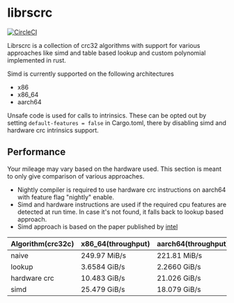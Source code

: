 # librscrc

[![CircleCI](https://dl.circleci.com/status-badge/img/gh/psvri/librscrc/tree/main.svg?style=shield)](https://dl.circleci.com/status-badge/redirect/gh/psvri/librscrc/tree/main)

Librscrc is a collection of crc32 algorithms with support for various approaches like simd and table based lookup and
custom polynomial implemented in rust.

Simd is currently supported on the following architectures

- x86
- x86_64
- aarch64

Unsafe code is used for calls to intrinsics. These can be opted out by setting ```default-features = false``` in
Cargo.toml, there by disabling simd and hardware crc intrinsics support.

## Performance

Your mileage may vary based on the hardware used. This section is meant to only give comparison of various approaches.

- Nightly compiler is required to use hardware crc instructions on aarch64 with feature flag "nightly" enable.
- Simd and hardware instructions are used if the required cpu features are detected at run time. In case it's not found,
  it falls back to lookup based approach.
- Simd approach is based on the paper published
  by [intel](https://www.intel.com/content/dam/www/public/us/en/documents/white-papers/fast-crc-computation-generic-polynomials-pclmulqdq-paper.pdf)

| Algorithm(crc32c) | x86_64(throughput) | aarch64(throughput) |
|-------------------|--------------------|---------------------|
| naive             | 249.97 MiB/s       | 221.81 MiB/s        |
| lookup            | 3.6584 GiB/s       | 2.2660 GiB/s        |
| hardware crc      | 10.483 GiB/s       | 21.026 GiB/s        |
| simd              | 25.479 GiB/s       | 18.079 GiB/s        |